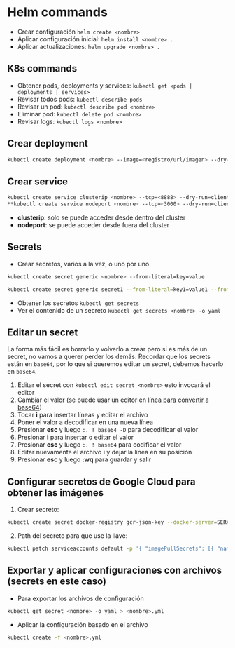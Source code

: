 # Helm commands

* Crear configuración `helm create <nombre>`
* Aplicar configuración inicial: `helm install <nombre> .`
* Aplicar actualizaciones: `helm upgrade <nombre> .`

## K8s commands

* Obtener pods, deployments y services: `kubectl get <pods | deployments | services>`
* Revisar todos pods: `kubectl describe pods`
* Revisar un pod: `kubectl describe pod <nombre>`
* Eliminar pod: `kubectl delete pod <nombre>`
* Revisar logs: `kubectl logs <nombre>`

## Crear deployment

```bash
kubectl create deployment <nombre> --image=<registro/url/imagen> --dry-run=client -o yaml > deployment.yml
```

## Crear service

```bash
kubectl create service clusterip <nombre> --tcp=<8888> --dry-run=client -o yaml > service.yml 
**kubectl create service nodeport <nombre> --tcp=<3000> --dry-run=client -o yaml > service.yml**
```

* **clusterip**: solo se puede acceder desde dentro del cluster
* **nodeport**: se puede acceder desde fuera del cluster

## Secrets

* Crear secretos, varios a la vez, o uno por uno.

```bash
kubectl create secret generic <nombre> --from-literal=key=value

kubectl create secret generic secret1 --from-literal=key1=value1 --from-literal=key2=value2
```

* Obtener los secretos `kubectl get secrets`
* Ver el contenido de un secreto `kubectl get secrets <nombre> -o yaml`

## Editar un secret

La forma más fácil es borrarlo y volverlo a crear pero si es más de un secret, no vamos a querer perder los demás.
Recordar que los secrets están en `base64`, por lo que si queremos editar un secret, debemos hacerlo en `base64`.

1. Editar el secret con `kubectl edit secret <nombre>` esto invocará el editor
2. Cambiar el valor (se puede usar un editor en [línea para convertir a base64](https://www.rapidtables.com/web/tools/base64-decode.html))
3. Tocar **i** para insertar líneas y editar el archivo
4. Poner el valor a decodificar en una nueva línea
5. Presionar **esc** y luego `:. ! base64 -D` para decodificar el valor
6. Presionar **i** para insertar o editar el valor
7. Presionar **esc** y luego `:. ! base64` para codificar el valor
8. Editar nuevamente el archivo **i** y dejar la línea en su posición
9. Presionar **esc** y luego **:wq** para guardar y salir

## Configurar secretos de Google Cloud para obtener las imágenes

1. Crear secreto:

```bash
kubectl create secret docker-registry gcr-json-key --docker-server=SERVIDOR-DE-GOOGLE-docker.pkg.dev --docker-username=_json_key --docker-password="$(cat 'PATH/DE/Tienda Microservices IAM.json')" --docker-email=TU_CORREO@gmail.com
```

2. Path del secreto para que use la llave:

```bash
kubectl patch serviceaccounts default -p '{ "imagePullSecrets": [{ "name":"gcr-json-key" }] }'
```

## Exportar y aplicar configuraciones con archivos (secrets en este caso)

* Para exportar los archivos de configuración

```bash
kubectl get secret <nombre> -o yaml > <nombre>.yml
```

* Aplicar la configuración basado en el archivo

```bash
kubectl create -f <nombre>.yml
```
